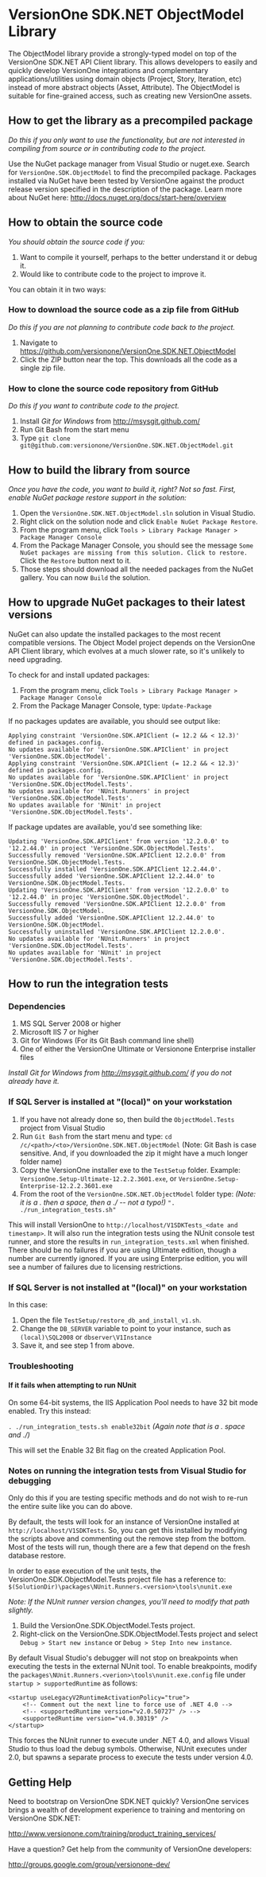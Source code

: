 # VersionOne SDK.NET ObjectModel Library
The ObjectModel library provide a strongly-typed model on top of the VersionOne SDK.NET API Client library. This allows developers to easily and quickly develop VersionOne integrations and complementary applications/utilities using domain objects (Project, Story, Iteration, etc) instead of more abstract objects (Asset, Attribute). The ObjectModel is suitable for fine-grained access, such as creating new VersionOne assets.

## How to get the library as a precompiled package

_Do this if you only want to use the functionality, but are not interested in compiling from source or in contributing code to the project._

Use the NuGet package manager from Visual Studio or nuget.exe. Search for `VersionOne.SDK.ObjectModel` to find the precompiled package. Packages installed via NuGet have been tested by VersionOne against the product release version specified in the description of the package. Learn more about NuGet here: http://docs.nuget.org/docs/start-here/overview

## How to obtain the source code

_You should obtain the source code if you:_

1. Want to compile it yourself, perhaps to the better understand it or debug it.
2. Would like to contribute code to the project to improve it.

You can obtain it in two ways:

### How to download the source code as a zip file from GitHub

_Do this if you are not planning to contribute code back to the project._

1. Navigate to https://github.com/versionone/VersionOne.SDK.NET.ObjectModel
2. Click the ZIP button near the top. This downloads all the code as a single zip file.

### How to clone the source code repository from GitHub

_Do this if you want to contribute code to the project._

1. Install _Git for Windows_ from http://msysgit.github.com/
2. Run Git Bash from the start menu
3. Type `git clone git@github.com:versionone/VersionOne.SDK.NET.ObjectModel.git`

## How to build the library from source

_Once you have the code, you want to build it, right? Not so fast. First, enable NuGet package restore support in the solution:_

1. Open the `VersionOne.SDK.NET.ObjectModel.sln` solution in Visual Studio.
2. Right click on the solution node and click `Enable NuGet Package Restore`.
3. From the program menu, click `Tools > Library Package Manager > Package Manager Console`
4. From the Package Manager Console, you should see the message `Some NuGet packages are missing from this solution. Click to restore.` Click the `Restore` button next to it.
5. Those steps should download all the needed packages from the NuGet gallery. You can now `Build` the solution.

## How to upgrade NuGet packages to their latest versions

NuGet can also update the installed packages to the most recent compatible versions. The Object Model project depends on the VersionOne API Client library, which evolves at a much slower rate, so it's unlikely to need upgrading.

To check for and install updated packages:

1. From the program menu, click `Tools > Library Package Manager > Package Manager Console`
2. From the Package Manager Console, type: `Update-Package`

If no packages updates are available, you should see output like:

    Applying constraint 'VersionOne.SDK.APIClient (= 12.2 && < 12.3)' defined in packages.config.
    No updates available for 'VersionOne.SDK.APIClient' in project 'VersionOne.SDK.ObjectModel'.
    Applying constraint 'VersionOne.SDK.APIClient (= 12.2 && < 12.3)' defined in packages.config.
    No updates available for 'VersionOne.SDK.APIClient' in project 'VersionOne.SDK.ObjectModel.Tests'.
    No updates available for 'NUnit.Runners' in project 'VersionOne.SDK.ObjectModel.Tests'.
    No updates available for 'NUnit' in project 'VersionOne.SDK.ObjectModel.Tests'.

If package updates are available, you'd see something like:

    Updating 'VersionOne.SDK.APIClient' from version '12.2.0.0' to '12.2.44.0' in project 'VersionOne.SDK.ObjectModel.Tests'.
    Successfully removed 'VersionOne.SDK.APIClient 12.2.0.0' from VersionOne.SDK.ObjectModel.Tests.
    Successfully installed 'VersionOne.SDK.APIClient 12.2.44.0'.
    Successfully added 'VersionOne.SDK.APIClient 12.2.44.0' to VersionOne.SDK.ObjectModel.Tests.
    Updating 'VersionOne.SDK.APIClient' from version '12.2.0.0' to '12.2.44.0' in projec 'VersionOne.SDK.ObjectModel'.
    Successfully removed 'VersionOne.SDK.APIClient 12.2.0.0' from VersionOne.SDK.ObjectModel.
    Successfully added 'VersionOne.SDK.APIClient 12.2.44.0' to VersionOne.SDK.ObjectModel.
    Successfully uninstalled 'VersionOne.SDK.APIClient 12.2.0.0'.
    No updates available for 'NUnit.Runners' in project 'VersionOne.SDK.ObjectModel.Tests'.
    No updates available for 'NUnit' in project 'VersionOne.SDK.ObjectModel.Tests'.

## How to run the integration tests

### Dependencies

1. MS SQL Server 2008 or higher
2. Microsoft IIS 7 or higher
3. Git for Windows (For its Git Bash command line shell)
4. One of either the VersionOne Ultimate or Versionone Enterprise installer files

_Install Git for Windows from http://msysgit.github.com/ if you do not already have it._

### If SQL Server is installed at "(local)" on your workstation

1. If you have not already done so, then build the `ObjectModel.Tests` project from Visual Studio
2. Run `Git Bash` from the start menu and type: `cd /c/<path>/<to>/VersionOne.SDK.NET.ObjectModel` (Note: Git Bash is case sensitive. And, if you downloaded the zip it might have a much longer folder name)
3. Copy the VersionOne installer exe to the `TestSetup` folder. Example: `VersionOne.Setup-Ultimate-12.2.2.3601.exe`, or `VersionOne.Setup-Enterprise-12.2.2.3601.exe`
4. From the root of the `VersionOne.SDK.NET.ObjectModel` folder type: _(Note: it is a . then a space, then a ./ -- not a typo!)_ `". ./run_integration_tests.sh"`

This will install VersionOne to `http://localhost/V1SDKTests_<date and timestamp>`. It will also run the integration tests using the NUnit console test runner, and store the results in `run_integration_tests.xml` when finished. There should be no failures if you are using Ultimate edition, though a number are currently ignored. If you are using Enterprise edition, you will see a number of failures due to licensing restrictions.

### If SQL Server is not installed at "(local)" on your workstation

In this case:

1. Open the file `TestSetup/restore_db_and_install_v1.sh`.
2. Change the `DB_SERVER` variable to point to your instance, such as `(local)\SQL2008` or `dbserver\V1Instance`
2. Save it, and see step 1 from above.

### Troubleshooting

#### If it fails when attempting to run NUnit

On some 64-bit systems, the IIS Application Pool needs to have 32 bit mode enabled. Try this instead:

`. ./run_integration_tests.sh enable32bit` _(Again note that is a . space and ./)_

This will set the Enable 32 Bit flag on the created Application Pool.

### Notes on running the integration tests from Visual Studio for debugging

Only do this if you are testing specific methods and do not wish to re-run the entire suite like you can do above.

By default, the tests will look for an instance of VersionOne installed at `http://localhost/V1SDKTests`. So, you can get this installed by modifying the scripts above and commenting out the remove step from the bottom. Most of the tests will run, though there are a few that depend on the fresh database restore.

In order to ease execution of the unit tests, the VersionOne.SDK.ObjectModel.Tests project file has a reference to: `$(SolutionDir)\packages\NUnit.Runners.<version>\tools\nunit.exe`

_Note: If the NUnit runner version changes, you'll need to modify that path slightly._

1. Build the VersionOne.SDK.ObjectModel.Tests project.
2. Right-click on the VersionOne.SDK.ObjectModel.Tests project and select 
   `Debug > Start new instance` or `Debug > Step Into new instance`.

By default Visual Studio's debugger will not stop on breakpoints when executing the tests in the external NUnit tool. To enable breakpoints, modify the `packages\NUnit.Runners.<verion>\tools\nunit.exe.config` file under `startup > supportedRuntime` as follows:

    <startup useLegacyV2RuntimeActivationPolicy="true">
        <!-- Comment out the next line to force use of .NET 4.0 -->
        <!-- <supportedRuntime version="v2.0.50727" /> -->
        <supportedRuntime version="v4.0.30319" />
    </startup>

This forces the NUnit runner to execute under .NET 4.0, and allows Visual Studio to thus load the debug symbols. Otherwise, NUnit executes under 2.0, but spawns a separate process to execute the tests under version 4.0.

## Getting Help
Need to bootstrap on VersionOne SDK.NET quickly? VersionOne services brings a wealth of development experience to training and mentoring on VersionOne SDK.NET:

http://www.versionone.com/training/product_training_services/

Have a question? Get help from the community of VersionOne developers:

http://groups.google.com/group/versionone-dev/
